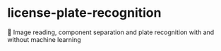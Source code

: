 # license-plate-recognition
🚜 Image reading, component separation and plate recognition with and without machine learning
